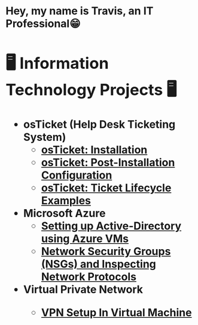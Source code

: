 <h1>Hey, my name is Travis, an <a >IT Professional</<h1>😁

<h2>🖥️ Information Technology Projects 🖥️</h2>

- <b>osTicket (Help Desk Ticketing System)</b>
  - [osTicket: Installation](https://github.com/TravisBCC/osticket-prereqs)
  - [osTicket: Post-Installation Configuration](https://github.com/TravisBCC/post-install-config)
  - [osTicket: Ticket Lifecycle Examples](https://github.com/TravisBCC/ticket-lifecycle)
- <b>Microsoft Azure</b>
  - [Setting up Active-Directory using Azure VMs](https://github.com/TravisBCC/configure-ad)
  - [Network Security Groups (NSGs) and Inspecting Network Protocols](https://github.com/TravisBCC/azure-network-protocols)
- <b>Virtual Private Network 
  - [VPN Setup In Virtual Machine](https://github.com/TravisBCC/VPN-Setup-in-Virtual-Machine)
